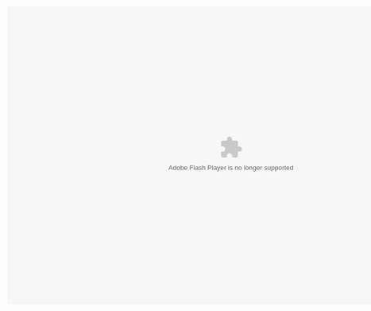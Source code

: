 ﻿<html>
 
<head></head>

 <body>
     
 <!-- test.swf文件与html同目录下 -->
  
<embed height="600" width="900" src="qbppt.swf" type="application/x-shockwave-flash" ></embed>
 
</body>

</html>
